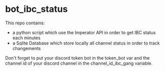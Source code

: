 # bot_ibc_status


This repo contains:
- a python script which use the Imperator API in order to get IBC status each minutes
- a Sqlite Database which store locally all channel status in order to track changements 


Don't forget to put your discord token bot in the token_bot var and the channel id of your discord channel in the channel_id_ibc_gang variable.
